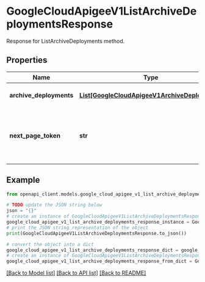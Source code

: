 # GoogleCloudApigeeV1ListArchiveDeploymentsResponse

Response for ListArchiveDeployments method.

## Properties

Name | Type | Description | Notes
------------ | ------------- | ------------- | -------------
**archive_deployments** | [**List[GoogleCloudApigeeV1ArchiveDeployment]**](GoogleCloudApigeeV1ArchiveDeployment.md) | Archive Deployments in the specified environment. | [optional] 
**next_page_token** | **str** | Page token that you can include in a ListArchiveDeployments request to retrieve the next page. If omitted, no subsequent pages exist. | [optional] 

## Example

```python
from openapi_client.models.google_cloud_apigee_v1_list_archive_deployments_response import GoogleCloudApigeeV1ListArchiveDeploymentsResponse

# TODO update the JSON string below
json = "{}"
# create an instance of GoogleCloudApigeeV1ListArchiveDeploymentsResponse from a JSON string
google_cloud_apigee_v1_list_archive_deployments_response_instance = GoogleCloudApigeeV1ListArchiveDeploymentsResponse.from_json(json)
# print the JSON string representation of the object
print(GoogleCloudApigeeV1ListArchiveDeploymentsResponse.to_json())

# convert the object into a dict
google_cloud_apigee_v1_list_archive_deployments_response_dict = google_cloud_apigee_v1_list_archive_deployments_response_instance.to_dict()
# create an instance of GoogleCloudApigeeV1ListArchiveDeploymentsResponse from a dict
google_cloud_apigee_v1_list_archive_deployments_response_from_dict = GoogleCloudApigeeV1ListArchiveDeploymentsResponse.from_dict(google_cloud_apigee_v1_list_archive_deployments_response_dict)
```
[[Back to Model list]](../README.md#documentation-for-models) [[Back to API list]](../README.md#documentation-for-api-endpoints) [[Back to README]](../README.md)


